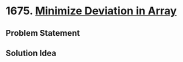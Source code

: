 # 1675. [Minimize Deviation in Array](https://leetcode.com/problems/minimize-deviation-in-array)

## Problem Statement

## Solution Idea


